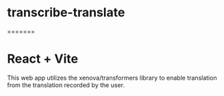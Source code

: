 
# transcribe-translate
=======
# React + Vite
This web app utilizes the xenova/transformers library to enable translation from the translation recorded by the user.


